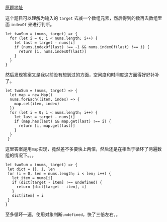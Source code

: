 [原题地址](https://leetcode-cn.com/explore/interview/card/top-interview-questions-easy/1/array/29/)

这个题目可以理解为输入的 `target` 去减一个数组元素，然后得到的数再去数组里面 `indexOf` 来进行判断。
```
let twoSum = (nums, target) => {
  for (let i = 0; i < nums.length; i++) {
    let last = target - nums[i]
    if (nums.indexOf(last) !== -1 && nums.indexOf(last) !== i) {
      return [i, nums.indexOf(last)]
    }
  }
}
```

然后发现答案又是我以前没有想到过的方面，空间度和时间度这方面得好好补补了。
```
let twoSum = (nums, target) => {
  let map = new Map()
  nums.forEach((item, index) => {
    map.set(item, index)
  })
  for (let i = 0; i < nums.length; i++) {
    let last = target - nums[i]
    if (map.has(last) && map.get(last) !== i) {
      return [i, map.get(last)]
    }
  }
 }
 ```
 
 这里答案是用`map`实现，竟然差不多要快上两倍，然后还是在相当于循环了两遍数组的情况下。。。
 
 ```
 let twoSum = (nums, target) => {
  let dict = {}, i, len
  for (i = 0, len = nums.length; i < len; i++) {
    let item = nums[i]
    if (dict[target - item] !== undefined) {
      return [dict[target - item], i]
    }
    dict[item] = i
  }
}
```

至多循环一遍，使用对象判断`undefined`，快了三倍左右。。
